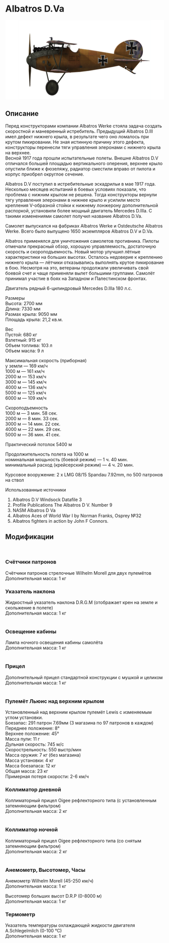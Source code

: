 # Albatros D.Va  
  
![albatrosd5](../images/albatrosd5.png)  
  
## Описание  
  
Перед конструкторами компании Albatros Werke стояла задача создать скоростной и маневренный истребитель. Предыдущий Albatros D.III имел дефект нижнего крыла, в результате чего оно ломалось при крутом пикировании. Не зная истинную причину этого дефекта, конструкторы перенесли тяги управления элеронами c нижнего крыла на верхнее.  
Весной 1917 года прошли испытательные полеты. Внешне Albatros D.V отличался большей площадью вертикального оперения, верхнее крыло опустили ближе к фюзеляжу, радиатор сместили вправо от пилота и корпус приобрел округлое сечение.  
  
Albatros D.V поступил в истребительные эскадрильи в мае 1917 года. Несколько месяцев испытаний в боевых условиях показали, что проблема с нижним крылом не решена. Тогда конструкторы вернули тягу управления элеронами в нижнее крыло и усилили место крепления V-образной стойки к нижнему лонжерону дополнительной распоркой, установили более мощный двигатель Mercedes D.IIIa. С такими изменениями самолет получил название Albatros D.Va.  
  
Самолет выпускался на фабриках Albatros Werke и Ostdeutsche Albatros Werke. Всего было выпущено 1650 экземпляров Albatros D.V и D.Va.  
  
Albatros применялся для уничтожения самолетов противника. Пилоты отмечали прекрасный обзор, хорошую управляемость, достаточную скорость и скороподъемность. Новый мотор улучшил лётные характеристики на больших высотах. Осталось недоверие к креплению нижнего крыла — лётчики отказывались выполнять крутое пикирование в бою. Несмотря на это, ветераны продолжали увеличивать свой боевой счет и чаще применяли вылет большими группами. Самолёт принимал участие в боях на Западном и Палестинском фронтах.  
  
  
Двигатель рядный 6-цилиндровый Mercedes D.IIIa 180 л.с.  
  
Размеры  
Высота: 2700 мм  
Длина: 7330 мм  
Размах крыла: 9050 мм  
Площадь крыла:  21,2 кв.м.  
  
Вес  
Пустой: 680 кг  
Взлетный: 915 кг  
Объем топлива: 103 л  
Объем масла: 9 л  
  
Максимальная скорость (приборная)  
у земли — 169 км/ч  
1000 м — 161 км/ч  
2000 м — 153 км/ч  
3000 м — 145 км/ч  
4000 м — 136 км/ч  
5000 м — 125 км/ч  
6000 м — 109 км/ч  
  
Скороподъемность  
1000 м —  3 мин. 58 сек.  
2000 м —  8 мин. 33 сек.  
3000 м — 14 мин. 22 сек.  
4000 м — 22 мин. 29 сек.  
5000 м — 36 мин. 41 сек.  
  
Практический потолок 5400 м  
  
Продолжительность полета на 1000 м  
номинальная мощьность (боевой режим) — 1 ч. 40 мин.  
минимальный расход (крейсерский режим) — 4 ч. 20 мин.  
  
Курсовое вооружение: 2 x LMG 08/15 Spandau 7.92mm, по 500 патронов на ствол  
  
Использованные источники  
1) Albatros D.V  Windsock Datafile 3  
2) Profile Publications The Albatros D V. Number 9  
3) NASM Albatros D Va  
4) Albatros Aces of World War I by Norman Franks, Osprey №32  
5) Albatros fighters in action by John F Connors.  
  
## Модификации  
  ﻿
  
### Счётчики патронов  
  
Счётчики патронов стрелочные Wilhelm Morell для двух пулемётов  
Дополнительная масса: 1 кг  ﻿
  
### Указатель наклона  
  
Жидкостный указатель наклона D.R.G.M (отображает крен на земле и скольжение в полете)  
Дополнительная масса: 1 кг  
  ﻿
  
### Освещение кабины  
  
Лампа ночного освещения кабины самолёта  
Дополнительная масса: 1 кг  
  ﻿
  
### Прицел  
  
Дополнительный прицел стандартной конструкции с мушкой и целиком  
Дополнительная масса: 1 кг  
  ﻿
  
### Пулемёт Льюис над верхним крылом  
  
Установленный над верхним крылом пулемёт Lewis с изменяемым углом установки.  
Боезапас: 291 патрон 7.69мм (3 магазина по 97 патронов в каждом)  
Переднее положение: 8°  
Верхнее положение: 45°  
Масса пули: 11 г  
Дульная скорость: 745 м/с  
Скорострельность: 550 выстр/мин  
Масса оружия: 7 кг (без магазина)  
Масса установки: 4 кг  
Масса боезапаса: 12 кг  
Общая масса: 23 кг  
Примерная потеря скорости: 2-6 км/ч  ﻿
  
### Коллиматор дневной  
  
Коллиматорный прицел Oigee рефлекторного типа (с установленным затемняющим фильтром)  
Дополнительная масса: 2 кг  
  ﻿
  
### Коллиматор ночной  
  
Коллиматорный прицел Oigee рефлекторного типа (со снятым затемняющим фильтром)  
Дополнительная масса: 2 кг  
  ﻿
  
### Анемометр, Высотомер, Часы  
  
Анемометр Wilhelm Morell (45-250 км/ч)  
Дополнительная масса: 1 кг  
  
Высотомер больших высот D.R.P (0-8000 м)  
Дополнительная масса: 1 кг  
  
### Термометр  
  
Указатель температуры охлаждающей жидкости двигателя A.Schlegelmilch (0-100 °C)  
Дополнительная масса: 1 кг  
